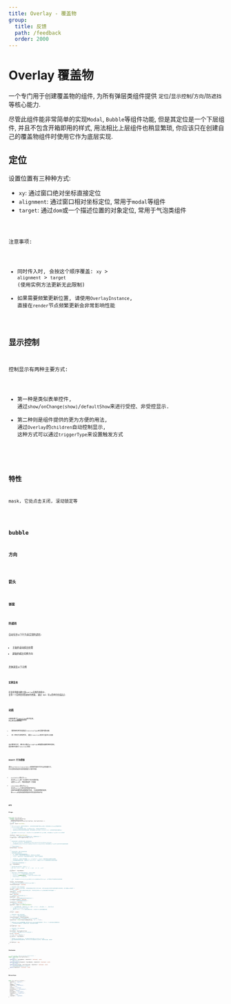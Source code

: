 ```yaml
---
title: Overlay - 覆盖物
group:
  title: 反馈
  path: /feedback
  order: 2000
---
```


# Overlay 覆盖物

一个专门用于创建覆盖物的组件, 为所有弹层类组件提供 `定位`/`显示控制`/`方向`/`防遮挡` 等核心能力.

尽管此组件能非常简单的实现`Modal`, `Bubble`等组件功能, 但是其定位是一个下层组件, 并且不包含开箱即用的样式, 用法相比上层组件也稍显繁琐, 你应该只在创建自己的覆盖物组件时使用它作为底层实现.

## 定位

设置位置有三种种方式:

- `xy`: 通过窗口绝对坐标直接定位
- `alignment`: 通过窗口相对坐标定位, 常用于`modal`等组件
- `target`: 通过`dom`或一个描述位置的对象定位, 常用于气泡类组件

<code src="./positioning.tsx" />

注意事项:

- 同时传入时, 会按这个顺序覆盖: `xy` > `alignment` > `target` (使用实例方法更新无此限制)
- 如果需要频繁更新位置, 请使用`OverlayInstance`, 直接在`render`节点频繁更新会非常影响性能

## 显示控制

控制显示有两种主要方式:

- 第一种是类似表单控件, 通过`show`/`onChange(show)`/`defaultShow`来进行受控、非受控显示.
- 第二种则是组件提供的更为方便的用法, 通过`Overlay`的`children`自动控制显示, 这种方式可以通过`triggerType`来设置触发方式

<code src="./show-control.tsx" />

## 特性

mask, 它处点击关闭, 滚动锁定等

<code src="./features.tsx" />

## bubble

### 方向

<code src="./direction.tsx" />

### 箭头

<code src="./arrow.tsx" />

### 嵌套

<code src="./nest.tsx" />

### 防遮挡

自动包含以下行为来实现防遮挡:

- 主轴的滚动超出处理
- 副轴的超出切换方向

具体请见以下示例

<code src="./prevent-overflow.tsx" />

### 实例复用

在某些需要创建大量`overlay`实例的场景中, 复用一个实例会得到更好的性能, 通过 api 可以简单的完成这点:

<code src="./instance-reuse.tsx" />

## 动画

动画依赖于[Transition](/m78/docs/base/transition)组件实现, 所以用法非常相似:

- 最简单的用法是通过`transitionType`来设置内置动画
- 另一种则为定制用法, 通过`transition`来进行自定义动画

无论那种方式, 都可以通过`springProps`来配置动画的各种表现, 更多细节请见`Transition`文档

<code src="./transition.tsx" />

## mount 行为控制

通过`mountOnEnter`/`unmountOnExit`来控制内容在不同节点的挂载行为, 在合适的场景选择合适的配置能大大提升性能.

- `mountOnEnter`默认为`true`, 表示在`overlay`第一次出现时才真正挂载内容, 设置为`false`时, 内容会随组件一同挂载
- `unmountOnExit`默认为`false`, 表示在`overlay`关闭后是否保留内容节点, 如果内容频繁切换且需要维护状态, 关闭是更明智的选择, 像`tooltip`这类低创建和销毁成本的功能则应该开启

<code src="./mount.tsx" />

## API

### Props

```ts
interface OverlayProps
  extends ComponentBaseProps,
    UseMountStateConfig,
    RenderApiComponentProps<OverlayProps, OverlayInstance> {
  /** 内容 */
  content: React.ReactNode;
  /**
   * 传入children时, 将其作为控制开关, 在非受控时会直接代理show的值，受控时通过onChange回传最新状态
   * children包含以下限制:
   * - children的渲染结果必须是一个正常的dom节点, 不能是文本等特殊节点
   * - 渲染的dom必须位于组件声明的位置, 即不能使用 ReactDOM.createPortal() 这类会更改渲染位置的api
   *
   * 通过设置childrenAsTarget, 可以将children渲染结果作为target使用, 实现挂载overlay到children的效果
   * */
  children?: React.ReactElement;
  /** 'click' | 设置了children来触发开关时, 配置触发方式 */
  triggerType?: UseTriggerConfig['type'];

  /**
   * ########## 显示控制/性能 ##########
   * - 除了defaultShow外, 还有继承至RenderApiComponentProps的show/onChange
   * - 以及继承至UseMountStateConfig的mountOnEnter/unmountOnExit用来控制overlay显示/未显示时的内容是否挂载
   * */
  /** 是否非受控显示 */
  defaultShow?: boolean;

  /**
   * ########## 位置 ##########
   * 设置位置有三种种方式:
   * - xy: 通过窗口绝对坐标直接定位
   * - alignment: 通过窗口相对坐标定位, 常用于modal等组件
   * - target: 通过dom或一个描述位置的对象定位, 常用于气泡类组件
   *
   * - 同时传入时, 会按这个顺序覆盖: xy > alignment > target (使用实例方法更新无此限制)
   * - 如果需要频繁更新位置, 请使用OverlayInstance, 直接在render节点频繁更新会非常影响性能
   * */
  /** 通过窗口绝对坐标直接定位 */
  xy?: TupleNumber;
  /**
   * 通过窗口相对坐标定位, 取值为 0 ~ 1
   * 例：[0.5, 0.5] -> 居中， [1, 0] -> 右上， [1, 1] -> 右下
   * */
  alignment?: TupleNumber;
  /**
   * 通过dom或一个描述位置的对象定位, 支持以下类型:
   * - BoundSize    一个描述位置和尺寸的对象,
   * - RefObject<HTMLElement> 一个包含了dom节点的ref对象
   * - HTMLElement  一个dom节点
   *
   * 此外, 可以通过childrenAsTarget来将children渲染的dom作为target, 这个特性对气泡组件定位非常有效
   * */
  target?: OverlayTarget;
  /** 将通过children获取到的节点作为target使用 */
  childrenAsTarget?: boolean;

  // ######## 其他 ########
  /** 1800 | overlay显示层级, 所有弹层层级应不低于/等于1000, 因为1000是m78约定的内容和弹层中间的层级, 用于放置mask等组件 */
  zIndex?: number;
  /** 'OVERLAY' | 自定义挂载点的命名空间, 不同命名空间的overlay将被挂载到不同的容器中 */
  namespace?: string;
  /** 是否启用mask */
  mask?: boolean;
  /** 透传给mask节点的任意props */
  maskProps?: any;
  /** true | 点击内容或触发区域外时是否关闭 */
  clickAwayClosable?: boolean;
  /** true | 出现时是否锁定滚动条 */
  lockScroll?: boolean;
  /** 获取内部wrap dom的ref */
  innerRef?: React.Ref<HTMLDivElement>;
  /**
   * 0 | 气泡的偏移位置, 如果包含arrow, 偏移 = offset + 箭头高度 + 4 , 其中4为补白
   * - 未设置direction时offset无效
   * - 通过children + active模式控制开关时, 过大的offset会影响触发体验
   * */
  offset?: number;

  // ######## 动画 ########
  /** 'zoom' | 指定内置动画类型 */
  transitionType?: TransitionType;
  /** 自定义进出场动画, 此项会覆盖transitionType配置 */
  transition?: Pick<TransitionBaseProps, 'to' | 'from'>;
  /**
   * 接收react-spring动画配置, 用于对react-spring进行深度定制, 传入to、from等内部占用配置无效
   * - 可用来更改动画表现、设置事件回调、延迟和循环动画等
   * */
  springProps?: any;

  // ######## 气泡 ########
  /** 挂载方向 */
  direction?: OverlayDirection;
  /** 显示箭头, 仅在指定了direction时生效 */
  arrow?: boolean;
  /** [36, 10] | 箭头尺寸 */
  arrowSize?: TupleNumber;
  /**
   * 透传给arrow节点的props, 可以通过此项来设置className/style等
   * 部分内部使用的属性会被忽略, 传入children来自定义svg节点, 用来添加边框, 阴影等
   * */
  arrowProps?: any;
}
```

### Instance

```ts
/** overlay实例, 通过instanceRef或api用法使用 */
export interface OverlayInstance {
  /** 更新xy */
  updateXY(xy: TupleNumber, immediate?: boolean): void;
  /** 更新alignment */
  updateAlignment(alignment: TupleNumber, immediate?: boolean): void;
  /** 更新气泡目标 */
  updateTarget(target: OverlayTarget, immediate?: boolean): void;
  /** 以最后的更新类型刷新overlay定位 */
  update(immediate?: boolean): void;
}
```

### Direction

```ts
enum OverlayDirectionEnum {
  topStart = 'topStart',
  top = 'top',
  topEnd = 'topEnd',
  leftStart = 'leftStart',
  left = 'left',
  leftEnd = 'leftEnd',
  bottomStart = 'bottomStart',
  bottom = 'bottom',
  bottomEnd = 'bottomEnd',
  rightStart = 'rightStart',
  right = 'right',
  rightEnd = 'rightEnd',
}
```

